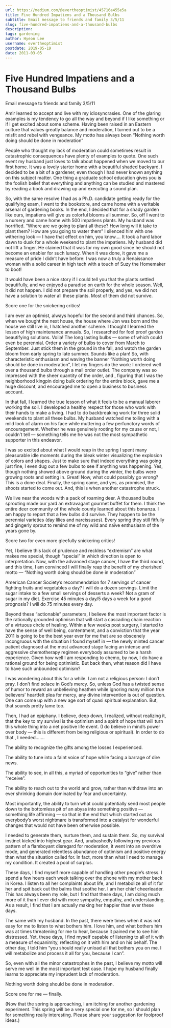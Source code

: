 ```yaml
---
url: https://medium.com/@evertheoptimist/45716a455e5a
title: Five Hundred Impatiens and a Thousand Bulbs
subtitle: Email message to friends and family 3/5/11
slug: five-hundred-impatiens-and-a-thousand-bulbs
description: 
tags: gardening
author: Hyeon Lee
username: evertheoptimist
postdate: 2019-05-19
date: 2011-03-05
---
```


# Five Hundred Impatiens and a Thousand Bulbs

Email message to friends and family 3/5/11

Amir learned to accept and live with my idiosyncrasies. One of the glaring examples is my tendency to go all the way and beyond if I like something or if I get excited about some scheme. Having been raised in an Eastern culture that values greatly balance and moderation, I turned out to be a misfit and rebel with vengeance. My motto has always been “Nothing worth doing should be done in moderation”

People who thought my lack of moderation could sometimes result in catastrophic consequences have plenty of examples to quote. One such event my husband just loves to talk about happened when we moved to our first home. It was a lovely starter home with a beautiful shaded backyard. I decided to be a bit of a gardener, even though I had never known anything on this subject matter. One thing a graduate school education gives you is the foolish belief that everything and anything can be studied and mastered by reading a book and drawing up and executing a sound plan.

So, with the same resolve I had as a Ph.D. candidate getting ready for the qualifying exam, I went to the bookstore, and came home with a veritable arsenal of gardening books. In the end, I decided that for a shady garden like ours, impatiens will give us colorful blooms all summer. So, off I went to a nursery and came home with 500 impatiens plants. My husband was horrified. “Where are we going to plant all these? How long will it take to plant them? How are you going to water them” I silenced him with one withering look — I have that effect on him, you know…. It took a hard labor dawn to dusk for a whole weekend to plant the impatiens. My husband did not lift a finger. He claimed that it was for my own good since he should not become an enabler for such lunacy. When it was done, it gave me a measure of pride I didn’t have before: I was now a truly a Renaissance woman with a solid career in high tech with a touch of Suzy the Homemaker to boot!

It would have been a nice story if I could tell you that the plants settled beautifully, and we enjoyed a paradise on earth for the whole season. Well, it did not happen. I did not prepare the soil properly, and yes, we did not have a solution to water all these plants. Most of them did not survive.

Score one for the snickering critics!

I am ever an optimist, always hopeful for the second and third chances. So, when we bought the next house, the house where Jon was born and the house we still live in, I hatched another scheme. I thought I learned the lesson of high maintenance annuals. So, I researched for fool proof garden beautifying solutions. Voila! The long lasting bulbs — some of which could even be perennial. Order a variety of bulbs to cover from March to September. Just stick them in the ground in the fall, and watch the garden bloom from early spring to late summer. Sounds like a plan! So, with characteristic enthusiasm and waving the banner “Nothing worth doing should be done in moderation”, I let my fingers do the work: I ordered well over a thousand bulbs through a mail order outlet. The company was so impressed with the sheer quantity of the order, and , figuring that I was the neighborhood kingpin doing bulk ordering for the entire block, gave me a huge discount, and encouraged me to open a business to business account.

In that fall, I learned the true lesson of what it feels to be a manual laborer working the soil. I developed a healthy respect for those who work with their hands to make a living. I had to do backbreaking work for three solid weekends to plant all these bulbs. My husband watched me toiling with a mild look of alarm on his face while muttering a few perfunctory words of encouragement. Whether he was genuinely rooting for my cause or not, I couldn’t tell — something tells me he was not the most sympathetic supporter in this endeavor.

I was so excited about what I would reap in the spring I spent many pleasurable idle moments during the bleak winter visualizing the explosion of colors and shapes. Just to make sure that indeed everything was going just fine, I even dug out a few bulbs to see if anything was happening. Yes, though nothing showed above ground during the winter, the bulbs were growing roots and setting in. Great! Now, what could possibly go wrong? This is a done deal. Finally, the spring came, and yes, as promised, the shoots started to come out. And, this is when another catastrophe struck.

We live near the woods with a pack of roaming deer. A thousand bulbs sprouting made our yard an extravagant gourmet buffet for them. I think the entire deer community of the whole county learned about this bonanza. I am happy to report that a few bulbs did survive. They happen to be the perennial varieties (day lilies and narcissuses). Every spring they still fitfully and gingerly sprout to remind me of my wild and naïve enthusiasm of the years gone by.

Score two for even more gleefully snickering critics!

Yet, I believe this lack of prudence and reckless “extremism” are what makes me special, though “special” in which direction is open to interpretation. Now, with the advanced stage cancer, I have the third round, and this time, I am convinced I will finally reap the benefit of my cherished motto — “Nothing worth doing should be done in moderation”

American Cancer Society’s recommendation for 7 servings of cancer fighting fruits and vegetables a day? I will do a dozen servings. Limit the sugar intake to a few small servings of desserts a week? Not a gram of sugar in my diet. Exercise 45 minutes a day/5 days a week for a good prognosis? I will do 75 minutes every day.

Beyond these “actionable” parameters, I believe the most important factor is the rationally grounded optimism that will start a cascading chain reaction of a virtuous circle of healing. Within a few weeks post surgery, I started to have the sense of well being, contentment, and a conviction that the year 2011 is going to be the best year ever for me that are so obscenely incongruous with the situation I found myself in — the newly minted cancer patient diagnosed at the most advanced stage facing an intense and aggressive chemotherapy regimen everybody assumed to be a harsh experience. Given how well I am responding to chemo, by now, I do have a rational ground for being optimistic. But back then, what reason did I have to have such unbounded optimism?

I was wondering about this for a while. I am not a religious person: I don’t pray. I don’t find solace in God’s mercy. So, unless God has a twisted sense of humor to reward an unbelieving heathen while ignoring many million true believers’ heartfelt plea for mercy, any divine intervention is out of question. One can come up with a new age sort of quasi spiritual explanation. But, that sounds pretty lame too.

Then, I had an epiphany. I believe, deep down, I realized, without realizing it, that the key to my survival is the optimism and a spirit of hope that will turn this whole thing into a net positive life event. (I do believe in mind’s power over body — this is different from being religious or spiritual). In order to do that , I needed…….

The ability to recognize the gifts among the losses I experienced.

The ability to tune into a faint voice of hope while facing a barrage of dire news.

The ability to see, in all this, a myriad of opportunities to “give” rather than “receive”.

The ability to reach out to the world and grow, rather than withdraw into an ever shrinking domain dominated by fear and uncertainty.

Most importantly, the ability to turn what could potentially send most people down to the bottomless pit of an abyss into something positive — something life affirming — so that in the end that which started out as everybody’s worst nightmare is transformed into a catalyst for wonderful changes that would not have been otherwise possible.

I needed to generate them, nurture them, and sustain them. So, my survival instinct kicked into highest gear. And, unabashedly following my previous pattern of a flamboyant disregard for moderation, it went into an overdrive mode, and generated relentless abundance of optimism and positive energy than what the situation called for. In fact, more than what I need to manage my condition. It created a pool of surplus.

These days, I find myself more capable of handling other people’s stress. I spend a few hours each week talking over the phone with my mother back in Korea. I listen to all her complaints about life, and I metabolize all of it for her and spit back out the balms that soothe her. I am her chief cheerleader. This has always been my role, but I find that these days, I am doing much more of it than I ever did with more sympathy, empathy, and understanding. As a result, I find that I am actually making her happier than ever these days.

The same with my husband. In the past, there were times when it was not easy for me to listen to what bothers him. I love him, and what bothers him was at times threatening for me to hear, because it pained me to see him distressed. Yet, these days, I find myself capable of listening to all of it with a measure of equanimity, reflecting on it with him and on his behalf. The other day, I told him “you should really unload all that bothers you on me. I will metabolize and process it all for you, because I can”.

So, even with all the minor catastrophes in the past, I believe my motto will serve me well in the most important test case. I hope my husband finally learns to appreciate my imprudent lack of moderation.

Nothing worth doing should be done in moderation.

Score one for me — finally.

(Now that the spring is approaching, I am itching for another gardening experiment. This spring will be a very special one for me, so I should plan for something really interesting. Please share your suggestion for foolproof ideas.)

